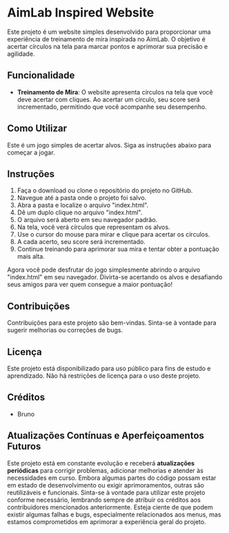 # AimLab Inspired Website

Este projeto é um website simples desenvolvido para proporcionar uma experiência de treinamento de mira inspirada no AimLab. O objetivo é acertar círculos na tela para marcar pontos e aprimorar sua precisão e agilidade.

## Funcionalidade

- **Treinamento de Mira**: O website apresenta círculos na tela que você deve acertar com cliques. Ao acertar um círculo, seu score será incrementado, permitindo que você acompanhe seu desempenho.

## Como Utilizar

Este é um jogo simples de acertar alvos. Siga as instruções abaixo para começar a jogar.

## Instruções

1. Faça o download ou clone o repositório do projeto no GitHub.
2. Navegue até a pasta onde o projeto foi salvo.
3. Abra a pasta e localize o arquivo "index.html".
4. Dê um duplo clique no arquivo "index.html".
5. O arquivo será aberto em seu navegador padrão.
6. Na tela, você verá círculos que representam os alvos.
7. Use o cursor do mouse para mirar e clique para acertar os círculos.
8. A cada acerto, seu score será incrementado.
9. Continue treinando para aprimorar sua mira e tentar obter a pontuação mais alta.

Agora você pode desfrutar do jogo simplesmente abrindo o arquivo "index.html" em seu navegador. Divirta-se acertando os alvos e desafiando seus amigos para ver quem consegue a maior pontuação!


## Contribuições

Contribuições para este projeto são bem-vindas. Sinta-se à vontade para sugerir melhorias ou correções de bugs.

## Licença

Este projeto está disponibilizado para uso público para fins de estudo e aprendizado. Não há restrições de licença para o uso deste projeto.

## Créditos

* Bruno

## Atualizações Contínuas e Aperfeiçoamentos Futuros

Este projeto está em constante evolução e receberá **atualizações periódicas** para corrigir problemas, adicionar melhorias e atender às necessidades em curso. 
Embora algumas partes do código possam estar em estado de desenvolvimento ou exigir aprimoramentos, outras são reutilizáveis e funcionais. Sinta-se à vontade para utilizar este projeto conforme necessário, lembrando sempre de atribuir os créditos aos contribuidores mencionados anteriormente. 
Esteja ciente de que podem existir algumas falhas e bugs, especialmente relacionados aos menus, mas estamos comprometidos em aprimorar a experiência geral do projeto.

